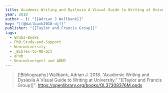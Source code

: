 ```yaml
---
title: Academic Writing and Dyslexia A Visual Guide to Writing at University
year: 2018
author - 1: "[[Adrian J Wallbank]]"
key: "[[@Wallbank2018-dj]]"
publisher: "[[Taylor and Francis Group]]"
tags:
  - EPubs-Books
  - PhD-Study-and-Support
  - Neurodiversity
  - _BibTex-to-MD-Git
  - ePub
  - Neurodivergent-and-ADHD
---
```


> [!Bibliography]
> Wallbank, Adrian J. 2018. “Academic Writing and Dyslexia A Visual Guide to Writing at University.” "[[Taylor and Francis Group]]". https://openlibrary.org/books/OL37308376M.opds